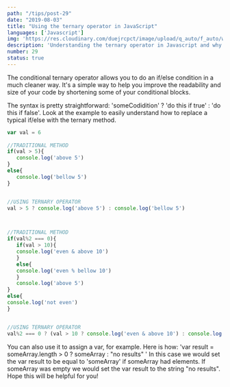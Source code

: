 ```yaml
---
path: "/tips/post-29"
date: "2019-08-03"
title: "Using the ternary operator in JavaScript"
languages: ['Javascript']
img: 'https://res.cloudinary.com/duejrcpct/image/upload/q_auto/f_auto/w_1000/v1586718446/tips/29-1_ozt7cy.png'
description: 'Understanding the ternary operator in Javascript and why it is so handy'
number: 29
status: true
---
```


The conditional ternary operator allows you to do an if/else condition in a much cleaner way. It's a simple way to help you improve the readability and size of your code by shortening some of your conditional blocks.

The syntax is pretty straightforward: 'someCodidition' ? 'do this if true' : 'do this if false'. Look at the example to easily understand how to replace a typical if/else with the ternary method.

 ```javascript
var val = 6
        
//TRADITIONAL METHOD
if(val > 5){
    console.log('above 5')
}
else{
    console.log('bellow 5')
}


//USING TERNARY OPERATOR
val > 5 ? console.log('above 5') : console.log('bellow 5')



//TRADITIONAL METHOD
if(val%2 === 0){
    if(val > 10){
    console.log('even & above 10')
    }
    else{
    console.log('even % bellow 10')
    }
    console.log('above 5')
}
else{
console.log('not even')
}


//USING TERNARY OPERATOR
val%2 === 0 ? (val > 10 ? console.log('even & above 10') : console.log('even % bellow 10')) : console.log('not even')
 ```

You can also use it to assign a var, for example. Here is how: 'var result = someArray.length > 0 ? someArray : "no results" '
In this case we would set the var result to be equal to 'someArray' if someArray had elements. If someArray was empty we would set the var result to the string "no results".  
Hope this will be helpful for you!